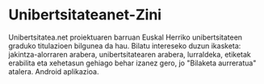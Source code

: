 Unibertsitateanet-Zini
======================

Unibertsitatea.net proiektuaren barruan Euskal Herriko unibertsitateen graduko titulazioen bilgunea da hau. Bilatu intereseko duzun ikasketa: jakintza-alorraren arabera, unibertsitatearen arabera, lurraldeka, etiketak erabilita eta xehetasun gehiago behar izanez gero, jo "Bilaketa aurreratua" atalera. Android aplikazioa.